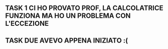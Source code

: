 ## TASK 1 CI HO PROVATO PROF, LA CALCOLATRICE FUNZIONA MA HO UN PROBLEMA CON L'ECCEZIONE
## TASK DUE AVEVO APPENA INIZIATO :( 
